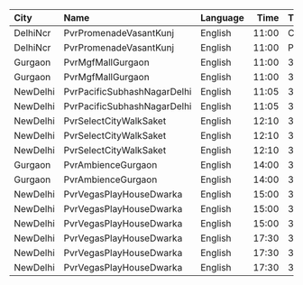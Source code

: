 | City     | Name                        | Language |  Time | Type              | Price | Capacity | Booked |
| :------- | :-------------------------- | :------- | ----: | :---------------- | ----: | -------: | -----: |
| DelhiNcr | PvrPromenadeVasantKunj      | English  | 11:00 | Classic           |  390₹ |       50 |     34 |
| DelhiNcr | PvrPromenadeVasantKunj      | English  | 11:00 | Prime             |  420₹ |       44 |     22 |
| Gurgaon  | PvrMgfMallGurgaon           | English  | 11:00 | 3DPrime           |  270₹ |       23 |      0 |
| Gurgaon  | PvrMgfMallGurgaon           | English  | 11:00 | 3DClassic         |  220₹ |       60 |      0 |
| NewDelhi | PvrPacificSubhashNagarDelhi | English  | 11:05 | 3DPrime           |  420₹ |       52 |      0 |
| NewDelhi | PvrPacificSubhashNagarDelhi | English  | 11:05 | 3DPrimePlus       |  420₹ |       18 |      0 |
| NewDelhi | PvrSelectCityWalkSaket      | English  | 12:10 | 3DClassic         |  250₹ |       56 |      0 |
| NewDelhi | PvrSelectCityWalkSaket      | English  | 12:10 | 3DClassicSuperior |  300₹ |       23 |      0 |
| NewDelhi | PvrSelectCityWalkSaket      | English  | 12:10 | 3DRecliner        |  550₹ |        5 |      0 |
| Gurgaon  | PvrAmbienceGurgaon          | English  | 14:00 | 3DClassic         |  350₹ |       45 |      0 |
| Gurgaon  | PvrAmbienceGurgaon          | English  | 14:00 | 3DPrime           |  400₹ |       36 |      4 |
| NewDelhi | PvrVegasPlayHouseDwarka     | English  | 15:00 | 3DRecliner        |  455₹ |        4 |      0 |
| NewDelhi | PvrVegasPlayHouseDwarka     | English  | 15:00 | 3DPrime           |  455₹ |       10 |      0 |
| NewDelhi | PvrVegasPlayHouseDwarka     | English  | 15:00 | 3DClassic         |  360₹ |       18 |      0 |
| NewDelhi | PvrVegasPlayHouseDwarka     | English  | 17:30 | 3DRecliner        |  455₹ |        4 |      0 |
| NewDelhi | PvrVegasPlayHouseDwarka     | English  | 17:30 | 3DPrime           |  455₹ |       10 |      0 |
| NewDelhi | PvrVegasPlayHouseDwarka     | English  | 17:30 | 3DClassic         |  360₹ |       18 |      0 |